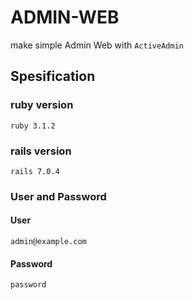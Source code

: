 # ADMIN-WEB

make simple Admin Web with `ActiveAdmin`

## Spesification
### ruby version
`ruby 3.1.2`
### rails version 
`rails 7.0.4`
### User and Password
#### User 
  `admin@example.com`
#### Password
  `password`
